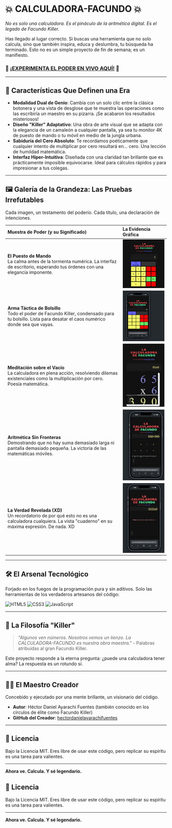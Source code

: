 # 💥 CALCULADORA-FACUNDO 💥

*No es solo una calculadora. Es el pináculo de la aritmética digital. Es el legado de Facundo Killer.*

Has llegado al lugar correcto. Si buscas una herramienta que no solo calcula, sino que también inspira, educa y deslumbra, tu búsqueda ha terminado. Esto no es un simple proyecto de fin de semana; es un manifiesto.

### 🚀 **[¡EXPERIMENTA EL PODER EN VIVO AQUÍ!](https://hectordanielayarachifuentes.github.io/CALCULADORA-FACUNDO/)** 🚀

---

## 🌟 Características Que Definen una Era

*   **Modalidad Dual de Genio**: Cambia con un solo clic entre la clásica botonera y una vista de desglose que te muestra las operaciones como las escribiría un maestro en su pizarra. ¡Se acabaron los resultados misteriosos!
*   **Diseño "Killer" Adaptativo**: Una obra de arte visual que se adapta con la elegancia de un camaleón a cualquier pantalla, ya sea tu monitor 4K de puesto de mando o tu móvil en medio de la jungla urbana.
*   **Sabiduría del Cero Absoluto**: Te recordamos poéticamente que cualquier intento de multiplicar por cero resultará en... cero. Una lección de humildad matemática.
*   **Interfaz Hiper-Intuitiva**: Diseñada con una claridad tan brillante que es prácticamente imposible equivocarse. Ideal para cálculos rápidos y para impresionar a tus colegas.

---

## 🖼️ Galería de la Grandeza: Las Pruebas Irrefutables

Cada imagen, un testamento del poderío. Cada título, una declaración de intenciones.

| Muestra de Poder (y su Significado)                  | La Evidencia Gráfica                                                                                                                                           |
| :------------------------------------------------------ | :-------------------------------------------------------------------------------------------------------------------------------------------------------------- |
| **El Puesto de Mando**<br>La calma antes de la tormenta numérica. La interfaz de escritorio, esperando tus órdenes con una elegancia imponente. | <img src="https://github.com/HectorDanielAyarachiFuentes/CALCULADORA-FACUNDO/blob/main/img/Inicio%20de%20calculadora.jpeg?raw=true" alt="Inicio de calculadora" width="250"/> |
| **Arma Táctica de Bolsillo**<br>Todo el poder de Facundo Killer, condensado para tu bolsillo. Lista para desatar el caos numérico donde sea que vayas.        | <img src="https://github.com/HectorDanielAyarachiFuentes/CALCULADORA-FACUNDO/blob/main/img/Version%20movil.jpeg?raw=true" alt="Version movil" width="250"/> |
| **Meditación sobre el Vacío**<br>La calculadora en plena acción, resolviendo dilemas existenciales como la multiplicación por cero. Poesía matemática.   | <img src="https://github.com/HectorDanielAyarachiFuentes/CALCULADORA-FACUNDO/blob/main/img/Haciendo%20cuentas.jpeg?raw=true" alt="Haciendo cuentas" width="250"/> |
| **Aritmética Sin Fronteras**<br>Demostrando que no hay suma demasiado larga ni pantalla demasiado pequeña. La victoria de las matemáticas móviles.      | <img src="https://github.com/HectorDanielAyarachiFuentes/CALCULADORA-FACUNDO/blob/main/img/mas%20cuentas%20moviles.jpeg?raw=true" alt="mas cuentas moviles" width="250"/> |
| **La Verdad Revelada (XD)**<br>Un recordatorio de por qué esto no es una calculadora cualquiera. La vista "cuaderno" en su máxima expresión. De nada. XD | <img src="https://github.com/HectorDanielAyarachiFuentes/CALCULADORA-FACUNDO/blob/main/img/Para%20recordarte%20XD.jpeg?raw=true" alt="Para recordarte XD" width="250"/> |

---

## 🛠️ El Arsenal Tecnológico

Forjado en los fuegos de la programación pura y sin aditivos. Solo las herramientas de los verdaderos artesanos del código:

![HTML5](https://img.shields.io/badge/HTML5-E34F26?style=for-the-badge&logo=html5&logoColor=white)
![CSS3](https://img.shields.io/badge/CSS3-1572B6?style=for-the-badge&logo=css3&logoColor=white)
![JavaScript](https://img.shields.io/badge/JavaScript-F7DF1E?style=for-the-badge&logo=javascript&logoColor=black)

---

## 🧠 La Filosofía "Killer"

> *"Algunos ven números. Nosotros vemos un lienzo. La CALCULADORA-FACUNDO es nuestra obra maestra."* - Palabras atribuidas al gran Facundo Killer.

Este proyecto responde a la eterna pregunta: ¿puede una calculadora tener alma? La respuesta es un rotundo sí.

---

## 👨‍💻 El Maestro Creador

Concebido y ejecutado por una mente brillante, un visionario del código.

*   **Autor**: Héctor Daniel Ayarachi Fuentes (también conocido en los círculos de élite como Facundo Killer)
*   **GitHub del Creador**: [hectordanielayarachifuentes](https://github.com/hectordanielayarachifuentes)

---

## 📜 Licencia

Bajo la Licencia MIT. Eres libre de usar este código, pero replicar su espíritu es una tarea para valientes.

---

**Ahora ve. Calcula. Y sé legendario.**

## 📜 Licencia

Bajo la Licencia MIT. Eres libre de usar este código, pero replicar su espíritu es una tarea para valientes.

---

**Ahora ve. Calcula. Y sé legendario.**

